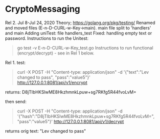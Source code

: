 # CryptoMessaging
Rel 2. Jul 8-Jul 24, 2020
Theory; https://golang.org/pkg/testing/
Renamed and moved files (E-n-D-CURL-w-Key->main).
main file split to 'handlers' and main
Adding uniTest: file handlers_test
Fixed: handling empty text or password.
Instructions to run the Unitest: 
> go test -v E-n-D-CURL-w-Key_test.go
Instructions to run functional (encrypt/decrypt) - see in Rel 1 below. 

Rel 1.
test:
> curl -X POST -H "Content-type: application/json" -d '{"text":"Lev changed to pass", "pass":"value5"}' http://127.0.0.1:8081/api/v1/encrypt

returns: D8jTIbHKSlwME8HkzhmnkLpuw+sg7RKfg5R44fvoLvM=

then send:
> curl -X POST -H "Content-type: application/json" -d '{"hash":"D8jTIbHKSlwME8HkzhmnkLpuw+sg7RKfg5R44fvoLvM=", "pass":"value5"}' http://127.0.0.1:8081/api/v1/decrypt

returns orig text: "Lev changed to pass"

